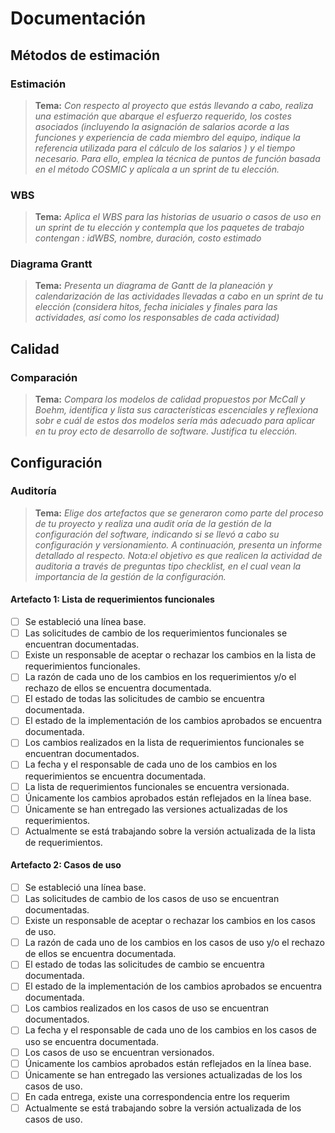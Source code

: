 # Documentación

## Métodos de estimación

### Estimación

> **Tema:** *Con respecto al proyecto que estás llevando a cabo, realiza una estimación que abarque el esfuerzo requerido, los costes asociados (incluyendo la asignación de salarios acorde a las funciones y experiencia de cada miembro del equipo, indique la referencia utilizada para el cálculo de los salarios ) y el tiempo necesario. Para ello, emplea la técnica de puntos de función basada en el método COSMIC y aplícala a un sprint de tu elección.*


### WBS

> **Tema:** *Aplica el WBS para las historias de usuario o casos de uso en un sprint de tu elección y contempla que los paquetes de trabajo contengan : idWBS, nombre, duración, costo estimado*


### Diagrama Grantt
> **Tema:** *Presenta un diagrama de Gantt de la planeación y calendarización de las actividades llevadas a cabo en un sprint de tu elección (considera hitos, fecha iniciales y finales para las actividades, así como los responsables de cada actividad)*

## Calidad

###  Comparación

> **Tema:** *Compara los modelos de calidad propuestos por McCall y Boehm, identifica y lista sus características escenciales y reflexiona sobr e cuál de estos dos modelos sería más adecuado para aplicar en tu proy ecto de desarrollo de software. Justifica tu elección.*

## Configuración

###  Auditoría

> **Tema:** *Elige dos artefactos que se generaron como parte del proceso de tu proyecto y realiza una audit oría de la gestión de la configuración del software, indicando si se llevó a cabo su configuración y versionamiento. A continuación, presenta un informe detallado al respecto. Nota:el objetivo es que realicen la actividad de auditoria a través de preguntas tipo checklist, en el cual vean la importancia de la gestión de la configuración.*

#### Artefacto 1: Lista de requerimientos funcionales

 - [ ] Se estableció una línea base. 
 - [ ] Las solicitudes de cambio de los requerimientos funcionales se encuentran documentadas.
 - [ ] Existe un responsable de aceptar o rechazar los cambios en la lista de requerimientos funcionales. 
 - [ ] La razón de cada uno de los cambios en los requerimientos y/o el rechazo de ellos se encuentra documentada. 
 - [ ] El estado de todas las solicitudes de cambio se encuentra documentada.
 - [ ] El estado de la implementación de los cambios aprobados se encuentra documentada.
 - [ ] Los cambios realizados en la lista de requerimientos funcionales se encuentran documentados. 
 - [ ] La fecha y el responsable de cada uno de los cambios en los requerimientos se encuentra documentada. 
 - [ ] La lista de requerimientos funcionales se encuentra versionada. 
 - [ ] Únicamente los cambios aprobados están reflejados en la línea base. 
 - [ ] Únicamente se han entregado las versiones actualizadas de los requerimientos. 
 - [ ] Actualmente se está trabajando sobre la versión actualizada de la lista de requerimientos. 

#### Artefacto 2: Casos de uso

 - [ ] Se estableció una línea base. 
 - [ ] Las solicitudes de cambio de los casos de uso se encuentran documentadas.
 - [ ] Existe un responsable de aceptar o rechazar los cambios en los casos de uso. 
 - [ ] La razón de cada uno de los cambios en los casos de uso y/o el rechazo de ellos se encuentra documentada. 
 - [ ] El estado de todas las solicitudes de cambio se encuentra documentada.
 - [ ] El estado de la implementación de los cambios aprobados se encuentra documentada.
 - [ ] Los cambios realizados en los casos de uso se encuentran documentados. 
 - [ ] La fecha y el responsable de cada uno de los cambios en los casos de uso se encuentra documentada. 
 - [ ] Los casos de uso se encuentran versionados. 
 - [ ] Únicamente los cambios aprobados están reflejados en la línea base. 
 - [ ] Únicamente se han entregado las versiones actualizadas de los los casos de uso. 
 - [ ] En cada entrega, existe una correspondencia entre los requerim
 - [ ] Actualmente se está trabajando sobre la versión actualizada de los casos de uso.
<!--stackedit_data:
eyJoaXN0b3J5IjpbMTQ0NTI2ODQ4NSw1NDUxMTQzOTcsMjAwNz
k2NjA0OCw1Njk1MDc2NDksLTU0NjU1NzM5OSwtNzc0Mzg4Njg3
LDE4MDg1NTY3MjcsMTE1MDg5ODYwMCwtMTUxNTgwODUzNSwtMT
g3NDAyMTU0OCwyMjc4NTUxNThdfQ==
-->